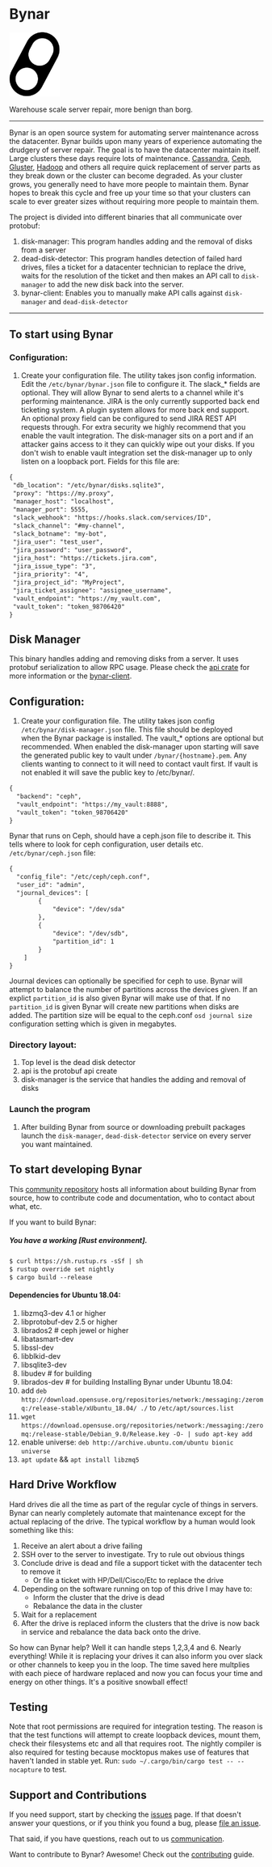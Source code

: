 # Bynar
<img src="bynar.png" width=100>

Warehouse scale server repair, more benign than borg.

----

Bynar is an open source system for automating server maintenance
across the datacenter.  Bynar builds upon many years of experience
automating the drudgery of server repair. The goal is to have the
datacenter maintain itself.  Large clusters these days require
lots of maintenance.  [Cassandra], [Ceph], [Gluster], [Hadoop] and others
all require quick replacement of server parts as they break down or the cluster
can become degraded.  As your cluster grows, you generally need to have more
people to maintain them.  Bynar hopes to break this cycle and
free up your time so that your clusters can scale to ever greater sizes
without requiring more people to maintain them.  

The project is divided into different binaries that all communicate over protobuf:
1. disk-manager: This program handles adding and the removal of disks from a server
2. dead-disk-detector:  This program handles detection of failed hard drives, files a ticket
for a datacenter technician to replace the drive, waits for the resolution of the ticket and
then makes an API call to `disk-manager` to add the new disk back into the server.
3. bynar-client: Enables you to manually make API calls against `disk-manager` and `dead-disk-detector`


----

## To start using Bynar

### Configuration:
1. Create your configuration file.  The utility takes json config
information.  Edit the `/etc/bynar/bynar.json` file to configure it.
The slack_* fields are optional.  They will allow Bynar to send alerts to a
channel while it's performing maintenance. JIRA is the only currently supported
back end ticketing system.  A plugin system allows for more back end support.  
An optional proxy field can be configured to send JIRA REST API requests through.
For extra security we highly recommend that you enable the vault integration.
The disk-manager sits on a port and if an attacker gains access to it they can
quickly wipe out your disks.  If you don't wish to enable vault integration
set the disk-manager up to only listen on a loopback port.
Fields for this file are:
```
{
 "db_location": "/etc/bynar/disks.sqlite3",
 "proxy": "https://my.proxy",
 "manager_host": "localhost",
 "manager_port": 5555,
 "slack_webhook": "https://hooks.slack.com/services/ID",
 "slack_channel": "#my-channel",
 "slack_botname": "my-bot",
 "jira_user": "test_user",
 "jira_password": "user_password",
 "jira_host": "https://tickets.jira.com",
 "jira_issue_type": "3",
 "jira_priority": "4",
 "jira_project_id": "MyProject",
 "jira_ticket_assignee": "assignee_username",
 "vault_endpoint": "https://my_vault.com",
 "vault_token": "token_98706420"
}
```
## Disk Manager
This binary handles adding and removing disks from a server.  It uses
protobuf serialization to allow RPC usage. Please check the
[api crate](https://github.com/Comcast/Bynar/tree/master/api) for more information or the [bynar-client](https://github.com/Comcast/Bynar/tree/master/src/client.rs).

## Configuration:
1. Create your configuration file.  The utility takes json config
`/etc/bynar/disk-manager.json` file. This file should be deployed  
when the Bynar package is installed. The vault_* options are optional
but recommended.  When enabled the disk-manager upon starting will save
the generated public key to vault under `/bynar/{hostname}.pem`.  Any clients
wanting to connect to it will need to contact vault first.  If vault is
not enabled it will save the public key to /etc/bynar/.
```
{
  "backend": "ceph",
  "vault_endpoint": "https://my_vault:8888",
  "vault_token": "token_98706420"
}
```
Bynar that runs on Ceph, should have a ceph.json file to describe it. This tells 
where to look for ceph configuration, user details etc.
`/etc/bynar/ceph.json` file:
```
{
  "config_file": "/etc/ceph/ceph.conf",
  "user_id": "admin",
  "journal_devices": [
		{
			"device": "/dev/sda"
		},
		{
			"device": "/dev/sdb",
			"partition_id": 1
		}
	]
}
```
Journal devices can optionally be specified for ceph to use.  Bynar will attempt
to balance the number of partitions across the devices given.  If an explict 
`partition_id` is also given Bynar will make use of that.  If no `partition_id`
is given Bynar will create new partitions when disks are added.  The partition 
size will be equal to the ceph.conf `osd journal size` configuration setting 
which is given in megabytes.
### Directory layout:
1. Top level is the dead disk detector
2. api is the protobuf api create
3. disk-manager is the service that handles the adding and removal of disks

### Launch the program
1. After building Bynar from source or downloading prebuilt packages
launch the `disk-manager`, `dead-disk-detector` service on every server you want
maintained.

## To start developing Bynar

This [community repository] hosts all information about
building Bynar from source, how to contribute code
and documentation, who to contact about what, etc.

If you want to build Bynar:

##### You have a working [Rust environment].

```
$ curl https://sh.rustup.rs -sSf | sh
$ rustup override set nightly
$ cargo build --release
```
#### Dependencies for Ubuntu 18.04:
1. libzmq3-dev  4.1 or higher
2. libprotobuf-dev 2.5 or higher
3. librados2  # ceph jewel or higher
4. libatasmart-dev
5. libssl-dev
6. libblkid-dev
7. libsqlite3-dev
8. libudev # for building
9. librados-dev # for building
Installing Bynar under Ubuntu 18.04:
1. add `deb http://download.opensuse.org/repositories/network:/messaging:/zeromq:/release-stable/xUbuntu_18.04/ ./` to `/etc/apt/sources.list`
2. `wget https://download.opensuse.org/repositories/network:/messaging:/zeromq:/release-stable/Debian_9.0/Release.key -O- | sudo apt-key add`
3. enable universe: `deb http://archive.ubuntu.com/ubuntu bionic universe`
4. `apt update` && `apt install libzmq5`

## Hard Drive Workflow
Hard drives die all the time as part of the regular cycle of things in servers.  Bynar
can nearly completely automate that maintenance except for the actual replacing of
the drive.  The typical workflow by a human would look something like this:
1. Receive an alert about a drive failing
2. SSH over to the server to investigate.  Try to rule out obvious things
3. Conclude drive is dead and file a support ticket with the datacenter tech to remove it
   * Or file a ticket with HP/Dell/Cisco/Etc to replace the drive
4. Depending on the software running on top of this drive I may have to:
   * Inform the cluster that the drive is dead
   * Rebalance the data in the cluster
5. Wait for a replacement
6. After the drive is replaced inform the clusters that the drive is now back
in service and rebalance the data back onto the drive.

So how can Bynar help?  Well it can handle steps 1,2,3,4 and 6.  Nearly everything!
While it is replacing your drives it can also inform you over slack or other channels
to keep you in the loop.
The time saved here multplies with each piece of hardware replaced and now you 
can focus your time and energy on other things.  It's a positive snowball effect!


## Testing

Note that root permissions are required for integration testing.  The reason
is that the test functions will attempt to create loopback devices, mount them,
check their filesystems etc and all that requires root. The nightly compiler
is also required for testing because mocktopus makes use of features that 
haven't landed in stable yet.  Run: `sudo ~/.cargo/bin/cargo test -- --nocapture` to test.

## Support and Contributions

If you need support, start by checking the [issues] page.
If that doesn't answer your questions, or if you think you found a bug,
please [file an issue].

That said, if you have questions, reach out to us
[communication].

Want to contribute to Bynar? Awesome! Check out the [contributing](https://github.com/Comcast/Bynar/blob/master/Contributing.md) guide.

[Cassandra]: http://cassandra.apache.org/
[Ceph]: http://docs.ceph.com/docs/master/
[Hadoop]: http://hadoop.apache.org/
[Gluster]: https://www.gluster.org/
[communication]: https://github.com/Comcast/Bynar/issues/new
[community repository]: https://github.com/Comcast/Bynar
[file an issue]: https://github.com/Comcast/Bynar/issues/new
[issues]: https://github.com/Comcast/Bynar/issues
